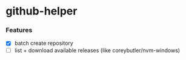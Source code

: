 github-helper
=============
### Features
- [x] batch create repository
- [ ] list + download available releases (like coreybutler/nvm-windows)
